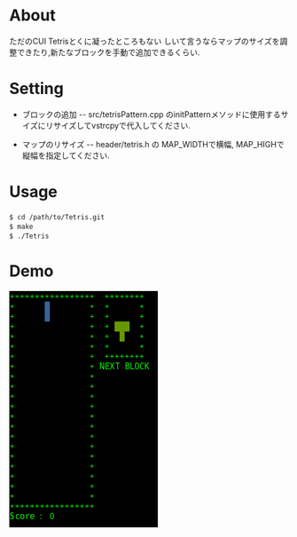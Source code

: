 # About
ただのCUI Tetrisとくに凝ったところもない
しいて言うならマップのサイズを調整できたり,新たなブロックを手動で追加できるくらい.

# Setting
- ブロックの追加
-- src/tetrisPattern.cpp のinitPatternメソッドに使用するサイズにリサイズしてvstrcpyで代入してください.

- マップのリサイズ
-- header/tetris.h の MAP_WIDTHで横幅, MAP_HIGHで縦幅を指定してください.

# Usage
``$ cd /path/to/Tetris.git``  
``$ make``  
``$ ./Tetris``  

# Demo
![テトリスのgifアニメーション](https://github.com/kokoax/Tetris/blob/master/images/Tetris.gif "Tetris.gif")
